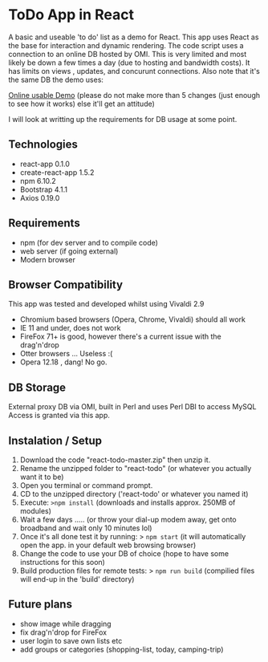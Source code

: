 # ToDo App in React
A basic and useable 'to do' list as a demo for React.
This app uses React as the base for interaction and dynamic rendering.
The code script uses a connection to an online DB hosted by OMI. This is very limited and most likely be down a few times a day (due to hosting and bandwidth costs). It has limits on views , updates, and concurunt connections. Also note that it's the same DB the demo uses:

[Online usable Demo](http://omi.nz/react_todo/)
(please do not make more than 5 changes (just enough to see how it works) else it'll get an attitude)

I will look at writting up the requirements for DB usage at some point.

## Technologies
- react-app 0.1.0
- create-react-app 1.5.2
- npm 6.10.2
- Bootstrap 4.1.1
- Axios 0.19.0

## Requirements
- npm (for dev server and to compile code)
- web server (if going external)
- Modern browser

## Browser Compatibility
This app was tested and developed whilst using Vivaldi 2.9
- Chromium based browsers (Opera, Chrome, Vivaldi) should all work
- IE 11 and under, does not work
- FireFox 71+ is good, however there's a current issue with the drag'n'drop
- Otter browsers ... Useless :(
- Opera 12.18 , dang! No go.

## DB Storage
External proxy DB via OMI, built in Perl and uses Perl DBI to access MySQL
Access is granted via this app.

## Instalation / Setup
1. Download the code "react-todo-master.zip" then unzip it.
2. Rename the unzipped folder to "react-todo" (or whatever you actually want it to be)
3. Open you terminal or command prompt.
4. CD to the unzipped directory ('react-todo' or whatever you named it)
5. Execute: `>npm install` (downloads and installs approx. 250MB of modules)
6. Wait a few days ..... (or throw your dial-up modem away, get onto broadband and wait only 10 minutes lol) 
7. Once it's all done test it by running: > `npm start` (it will automatically open the app. in your default web browsing browser)
8. Change the code to use your DB of choice (hope to have some instructions for this soon)
9. Build production files for remote tests: > `npm run build` (compilied files will end-up in the 'build' directory)

## Future plans
- show image while dragging
- fix drag'n'drop for FireFox
- user login to save own lists etc
- add groups or categories (shopping-list, today, camping-trip)


